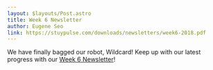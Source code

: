 ```yaml
---
layout: $layouts/Post.astro
title: Week 6 Newsletter
author: Eugene Seo
link: https://stuypulse.com/downloads/newsletters/week6-2018.pdf
---
```

We have finally bagged our robot, Wildcard! Keep up with our latest progress with our [Week 6 Newsletter](/downloads/newsletters/week6-2018.pdf)!
